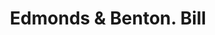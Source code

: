 ---
doi: 10.7916/D8PR971K
date_other: '1870'
date_other_textual: 1870-1879
form: printed ephemera
genre:
- Invoices
name:
- Edmonds & Benton
object_in_context_url: https://biggert.cul.columbia.edu/items/view/ave_biggert_00981
subject_hierarchical_geographic:
- New York, New York, United States
subject_name:
- Edmonds & Benton
title: Edmonds & Benton. Bill
sort_title: Edmonds & Benton. Bill
call_number: ave_biggert_00981
coordinates:
- 40.71277777777778,-74.00583333333333
pid: ave_biggert_00981
identifiers: ave_biggert_00981
permalink: /biggert/ave_biggert_00981/
layout: iiif-image-page
---